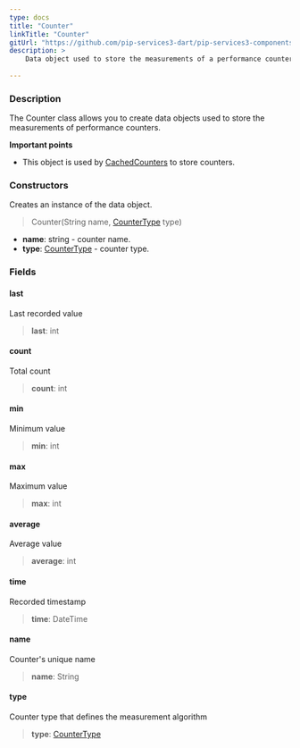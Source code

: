```yaml
---
type: docs
title: "Counter"
linkTitle: "Counter"
gitUrl: "https://github.com/pip-services3-dart/pip-services3-components-dart"
description: >
    Data object used to store the measurements of a performance counter.
   
---
```


### Description

The Counter class allows you to create data objects used to store the measurements of performance counters.

**Important points**

- This object is used by [CachedCounters](../cached_counters) to store counters.

### Constructors
Creates an instance of the data object.

> Counter(String name, [CounterType](../counter_type) type)

- **name**: string - counter name.
- **type**: [CounterType](../counter_type) - counter type.


### Fields

<span class="hide-title-link">

#### last
Last recorded value
> **last**: int

#### count
Total count
> **count**: int

#### min
Minimum value
> **min**: int

#### max
Maximum value
> **max**: int

#### average
Average value
> **average**: int

#### time
Recorded timestamp
> **time**: DateTime

#### name
Counter's unique name
> **name**: String

#### type
Counter type that defines the measurement algorithm
> **type**: [CounterType](../counter_type)

</span>
